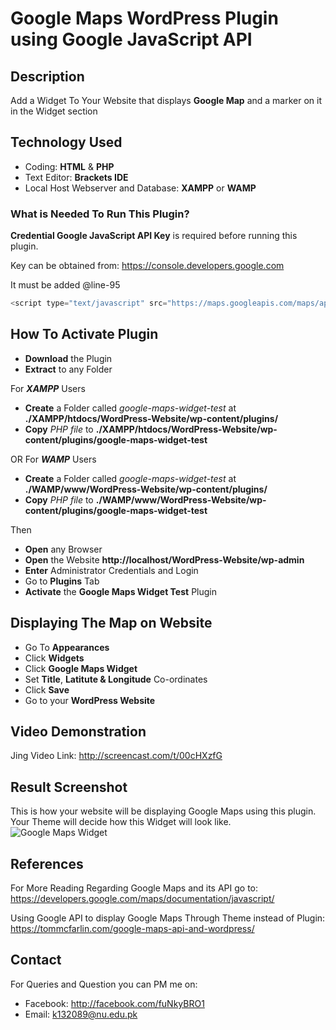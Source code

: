 # Google Maps WordPress Plugin using Google JavaScript API

## Description

Add a Widget To Your Website that displays **Google Map** and a marker on it in the Widget section 


## Technology Used

- Coding: **HTML** & **PHP**
- Text Editor: **Brackets IDE**
- Local Host Webserver and Database: **XAMPP** or **WAMP**


### What is Needed To Run This Plugin? 

**Credential Google JavaScript API Key** is required before running this plugin.

Key can be obtained from: https://console.developers.google.com

It must be added @line-95
```javascript
<script type="text/javascript" src="https://maps.googleapis.com/maps/api/js?v=3.exp&libraries=places&signed_in=true&key='INSERT_KEY_HERE'"></script>
```

## How To Activate Plugin

- **Download** the Plugin
- **Extract** to any Folder

For **_XAMPP_** Users
- **Create** a Folder called *google-maps-widget-test* at **./XAMPP/htdocs/WordPress-Website/wp-content/plugins/**
- **Copy** *PHP file* to **./XAMPP/htdocs/WordPress-Website/wp-content/plugins/google-maps-widget-test**

OR For **_WAMP_** Users
- **Create** a Folder called *google-maps-widget-test* at **./WAMP/www/WordPress-Website/wp-content/plugins/**
- **Copy** *PHP file* to **./WAMP/www/WordPress-Website/wp-content/plugins/google-maps-widget-test**

Then
- **Open** any Browser
- **Open** the Website **http://localhost/WordPress-Website/wp-admin**
- **Enter** Administrator Credentials and Login
- Go to **Plugins** Tab
- **Activate** the **Google Maps Widget Test** Plugin


## Displaying The Map on Website

- Go To **Appearances**
- Click **Widgets**
- Click **Google Maps Widget**
- Set **Title**, **Latitute & Longitude** Co-ordinates
- Click **Save**
- Go to your **WordPress Website**


## Video Demonstration

Jing Video Link: http://screencast.com/t/00cHXzfG


## Result Screenshot

This is how your website will be displaying Google Maps using this plugin. Your Theme will decide how this Widget will look like.
![Google Maps Widget](http://i.imgur.com/eypmk9t.png)


## References

For More Reading Regarding Google Maps and its API go to: https://developers.google.com/maps/documentation/javascript/

Using Google API to display Google Maps Through Theme instead of Plugin: https://tommcfarlin.com/google-maps-api-and-wordpress/


## Contact

For Queries and Question you can PM me on:
- Facebook: http://facebook.com/fuNkyBRO1
- Email: k132089@nu.edu.pk
